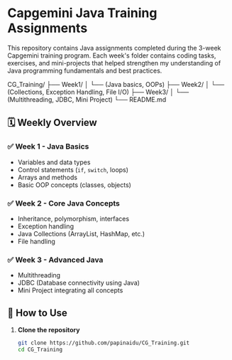 # Capgemini Java Training Assignments

This repository contains Java assignments completed during the 3-week Capgemini training program. Each week's folder contains coding tasks, exercises, and mini-projects that helped strengthen my understanding of Java programming fundamentals and best practices.

CG_Training/
├── Week1/
│ └── (Java basics, OOPs)
├── Week2/
│ └── (Collections, Exception Handling, File I/O)
├── Week3/
│ └── (Multithreading, JDBC, Mini Project)
└── README.md


## 🗓️ Weekly Overview

### ✅ Week 1 - Java Basics
- Variables and data types
- Control statements (`if`, `switch`, loops)
- Arrays and methods
- Basic OOP concepts (classes, objects)

### ✅ Week 2 - Core Java Concepts
- Inheritance, polymorphism, interfaces
- Exception handling
- Java Collections (ArrayList, HashMap, etc.)
- File handling

### ✅ Week 3 - Advanced Java
- Multithreading
- JDBC (Database connectivity using Java)
- Mini Project integrating all concepts

## 🚀 How to Use

1. **Clone the repository**  
   ```bash
   git clone https://github.com/papinaidu/CG_Training.git
   cd CG_Training
